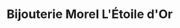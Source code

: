 ---
title: "Bijouterie Morel L'Étoile d'Or"
url: /nogent-sur-marne/bijouterie-morel-letoile-dor/
shop: Schmuck
---